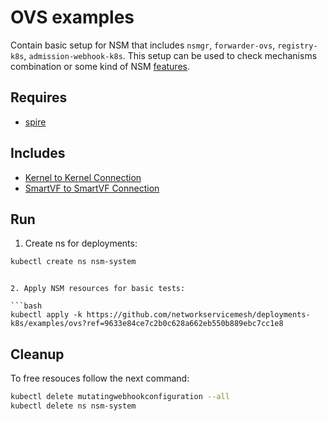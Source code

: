 # OVS examples

Contain basic setup for NSM that includes `nsmgr`, `forwarder-ovs`, `registry-k8s`, `admission-webhook-k8s`. This setup can be used to check mechanisms combination or some kind of NSM [features](../features).

## Requires

- [spire](../spire)

## Includes

- [Kernel to Kernel Connection](../use-cases/Kernel2Kernel)
- [SmartVF to SmartVF Connection](../use-cases/SmartVF2SmartVF)

## Run

1. Create ns for deployments:
```bash
kubectl create ns nsm-system
```

```

2. Apply NSM resources for basic tests:

```bash
kubectl apply -k https://github.com/networkservicemesh/deployments-k8s/examples/ovs?ref=9633e84ce7c2b0c628a662eb550b889ebc7cc1e8
```

## Cleanup

To free resouces follow the next command:

```bash
kubectl delete mutatingwebhookconfiguration --all
kubectl delete ns nsm-system
```
